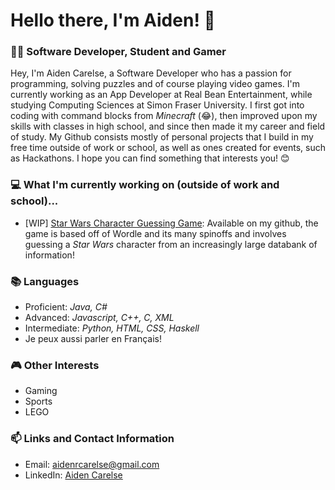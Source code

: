 # Hello there, I'm Aiden! 👋
### 👨‍💻 Software Developer, Student and Gamer

Hey, I'm Aiden Carelse, a Software Developer who has a passion for programming, solving puzzles and of course playing video games. I'm currently working as an App Developer at Real Bean Entertainment, while studying Computing Sciences at Simon Fraser University. I first got into coding with command blocks from *Minecraft* (😂), then improved upon my skills with classes in high school, and since then made it my career and field of study. My Github consists mostly of personal projects that I build in my free time outside of work or school, as well as ones created for events, such as Hackathons. I hope you can find something that interests you! 😊

### 💻 What I'm currently working on (outside of work and school)...
- [WIP] [Star Wars Character Guessing Game](https://github.com/AidenCarelse/-WIP-Star-Wars-Character-Guessing-Game): Available on my github, the game is based off of Wordle and its many spinoffs and involves guessing a *Star Wars* character from an increasingly large databank of information!

### 📚 Languages
- Proficient: *Java, C#*
- Advanced: *Javascript, C++, C, XML*
- Intermediate: *Python, HTML, CSS, Haskell*
- Je peux aussi parler en Français!

### 🎮 Other Interests
- Gaming
- Sports
- LEGO

### 📫 Links and Contact Information
- Email: aidenrcarelse@gmail.com
- LinkedIn: [Aiden Carelse](https://www.linkedin.com/in/aiden-carelse-414259204/)

<!--- [![Anurag's GitHub stats](https://github-readme-stats.vercel.app/api?username=AidenCarelse)](https://github.com/anuraghazra/github-readme-stats) ---> 
